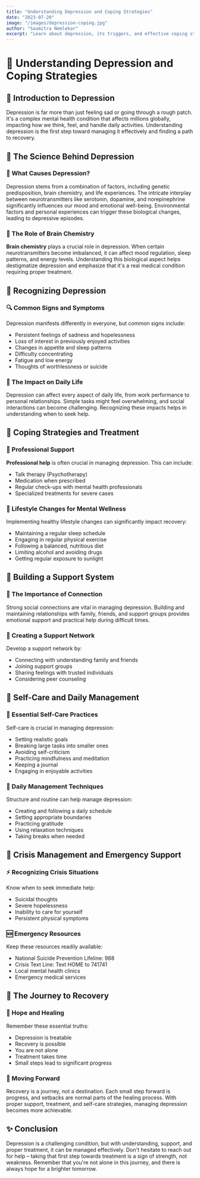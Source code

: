 ```yaml
---
title: "Understanding Depression and Coping Strategies"
date: "2023-07-20"
image: "/images/depression-coping.jpg"
author: "Saumitra Nemlekar"
excerpt: "Learn about depression, its triggers, and effective coping strategies. This comprehensive guide provides practical steps for managing depression and seeking help."
---
```


<div class="text-white text-2xl">

# 🌟 Understanding Depression and Coping Strategies

## 🌱 Introduction to Depression

Depression is far more than just feeling sad or going through a rough patch. It's a complex mental health condition that affects millions globally, impacting how we think, feel, and handle daily activities. Understanding depression is the first step toward managing it effectively and finding a path to recovery.

## 🧠 The Science Behind Depression

### 💫 What Causes Depression?

Depression stems from a combination of factors, including genetic predisposition, brain chemistry, and life experiences. The intricate interplay between neurotransmitters like serotonin, dopamine, and norepinephrine significantly influences our mood and emotional well-being. Environmental factors and personal experiences can trigger these biological changes, leading to depressive episodes.

### 🔬 The Role of Brain Chemistry

**Brain chemistry** plays a crucial role in depression. When certain neurotransmitters become imbalanced, it can affect mood regulation, sleep patterns, and energy levels. Understanding this biological aspect helps destigmatize depression and emphasize that it's a real medical condition requiring proper treatment.

## 🎯 Recognizing Depression

### 🔍 Common Signs and Symptoms

Depression manifests differently in everyone, but common signs include:
- Persistent feelings of sadness and hopelessness
- Loss of interest in previously enjoyed activities
- Changes in appetite and sleep patterns
- Difficulty concentrating
- Fatigue and low energy
- Thoughts of worthlessness or suicide

### 🌊 The Impact on Daily Life

Depression can affect every aspect of daily life, from work performance to personal relationships. Simple tasks might feel overwhelming, and social interactions can become challenging. Recognizing these impacts helps in understanding when to seek help.

## 💪 Coping Strategies and Treatment

### 🌟 Professional Support

**Professional help** is often crucial in managing depression. This can include:
- Talk therapy (Psychotherapy)
- Medication when prescribed
- Regular check-ups with mental health professionals
- Specialized treatments for severe cases

### 🌿 Lifestyle Changes for Mental Wellness

Implementing healthy lifestyle changes can significantly impact recovery:
- Maintaining a regular sleep schedule
- Engaging in regular physical exercise
- Following a balanced, nutritious diet
- Limiting alcohol and avoiding drugs
- Getting regular exposure to sunlight

## 🤝 Building a Support System

### 💝 The Importance of Connection

Strong social connections are vital in managing depression. Building and maintaining relationships with family, friends, and support groups provides emotional support and practical help during difficult times.

### 🌺 Creating a Support Network

Develop a support network by:
- Connecting with understanding family and friends
- Joining support groups
- Sharing feelings with trusted individuals
- Considering peer counseling

## 🎨 Self-Care and Daily Management

### 🌸 Essential Self-Care Practices

Self-care is crucial in managing depression:
- Setting realistic goals
- Breaking large tasks into smaller ones
- Avoiding self-criticism
- Practicing mindfulness and meditation
- Keeping a journal
- Engaging in enjoyable activities

### 🌿 Daily Management Techniques

Structure and routine can help manage depression:
- Creating and following a daily schedule
- Setting appropriate boundaries
- Practicing gratitude
- Using relaxation techniques
- Taking breaks when needed

## 🚨 Crisis Management and Emergency Support

### ⚡ Recognizing Crisis Situations

Know when to seek immediate help:
- Suicidal thoughts
- Severe hopelessness
- Inability to care for yourself
- Persistent physical symptoms

### 🆘 Emergency Resources

Keep these resources readily available:
- National Suicide Prevention Lifeline: 988
- Crisis Text Line: Text HOME to 741741
- Local mental health clinics
- Emergency medical services

## 🌅 The Journey to Recovery

### 🌟 Hope and Healing

Remember these essential truths:
- Depression is treatable
- Recovery is possible
- You are not alone
- Treatment takes time
- Small steps lead to significant progress

### 🌱 Moving Forward

Recovery is a journey, not a destination. Each small step forward is progress, and setbacks are normal parts of the healing process. With proper support, treatment, and self-care strategies, managing depression becomes more achievable.

## ✨ Conclusion

Depression is a challenging condition, but with understanding, support, and proper treatment, it can be managed effectively. Don't hesitate to reach out for help – taking that first step towards treatment is a sign of strength, not weakness. Remember that you're not alone in this journey, and there is always hope for a brighter tomorrow.

</div>
